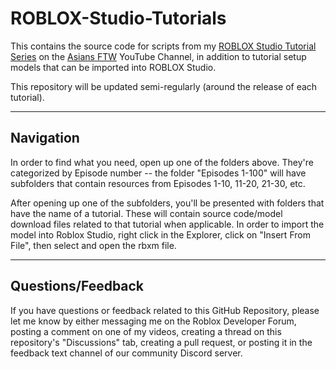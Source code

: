 # ROBLOX-Studio-Tutorials
This contains the source code for scripts from my [ROBLOX Studio Tutorial Series](https://www.youtube.com/playlist?list=PLib8lkKsQ4i4Ik77nxD78NfMoeUoS_9w7) on the [Asians FTW](https://www.youtube.com/AsiansFTW) YouTube Channel, in addition to tutorial setup models that can be imported into ROBLOX Studio.

This repository will be updated semi-regularly (around the release of each tutorial).

---

## Navigation

In order to find what you need, open up one of the folders above. They're categorized by Episode number -- the folder "Episodes 1-100" will have subfolders that contain resources from Episodes 1-10, 11-20, 21-30, etc.

After opening up one of the subfolders, you'll be presented with folders that have the name of a tutorial. These will contain source code/model download files related to that tutorial when applicable. In order to import the model into Roblox Studio, right click in the Explorer, click on "Insert From File", then select and open the rbxm file.

---

## Questions/Feedback

If you have questions or feedback related to this GitHub Repository, please let me know by either messaging me on the Roblox Developer Forum, posting a comment on one of my videos, creating a thread on this repository's "Discussions" tab, creating a pull request, or posting it in the feedback text channel of our community Discord server.

